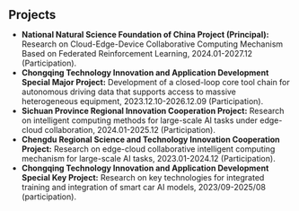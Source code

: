 <h1 id="Projects"></h1>

<h2 style="margin: 30px 0px 10px;">Projects</h2>

<div>
<ul>
<li><strong>National Natural Science Foundation of China Project (Principal):</strong> Research on Cloud-Edge-Device Collaborative Computing Mechanism Based on Federated Reinforcement Learning, 2024.01-2027.12 (Participation).</li><!--
--><li><strong>Chongqing Technology Innovation and Application Development Special Major Project:</strong> Development of a closed-loop core tool chain for autonomous driving data that supports access to massive heterogeneous equipment, 2023.12.10-2026.12.09 (Participation).</li><!--
--><li><strong>Sichuan Province Regional Innovation Cooperation Project:</strong> Research on intelligent computing methods for large-scale AI tasks under edge-cloud collaboration, 2024.01-2025.12 (Participation).</li><!--
--><li><strong>Chengdu Regional Science and Technology Innovation Cooperation Project:</strong> Research on edge-cloud collaborative intelligent computing mechanism for large-scale AI tasks, 2023.01-2024.12 (Participation).</li><!--
--><li><strong>Chongqing Technology Innovation and Application Development Special Key Project:</strong> Research on key technologies for integrated training and integration of smart car AI models, 2023/09-2025/08 (participation).</li>
</ul>
</div>

